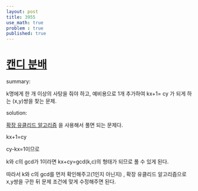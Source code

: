 ```yaml
---
layout: post
title: 3955
use_math: true
problem : true
published: true
---
```

# [캔디 분배](https://www.acmicpc.net/problem/3955)

summary:

k명에게 한 개 이상의 사탕을 줘야 하고, 예비용으로 1개 추가하여 kx+1= cy 가 되게 하는 (x,y)쌍을 찾는 문제.

solution:

[확장 유클리드 알고리즘](https://leeyeongjae1.github.io/2022/09/30/extended-euclid/) 을 사용해서 풀면 되는 문제다.  

kx+1=cy  

cy-kx=1이므로  

k와 c의 gcd가 1이라면 kx+cy=gcd(k,c)의 형태가 되므로 풀 수 있게 된다.  

따라서 k와 c의 gcd를 먼저 확인해주고(1인지 아닌지) , 확장 유클리드 알고리즘으로 x,y쌍을 구한 뒤 문제 조건에 맞게 수정해주면 된다.


